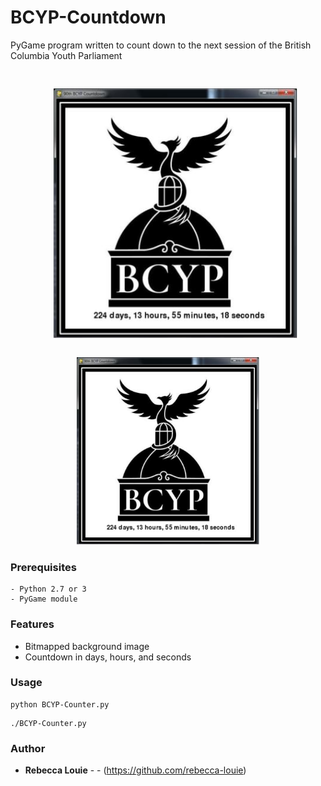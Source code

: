 # BCYP-Countdown
PyGame program written to count down to the next session of the British Columbia Youth Parliament

<p align="center">
  <img style="padding:0 15px" src="BCYP-Demo.jpg" height="400" align="right" hspace="30" vspace="30"><img src="BCYP-Demo.jpg" height="300">
</p>

### Prerequisites
```
- Python 2.7 or 3
- PyGame module
```

### Features
<ul>
  <li>Bitmapped background image</li>
  <li>Countdown in days, hours, and seconds</li>
</ul>

### Usage
```
python BCYP-Counter.py
```
```
./BCYP-Counter.py
```
### Author
* **Rebecca Louie** - - (https://github.com/rebecca-louie)
